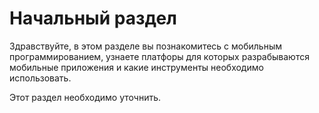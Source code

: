 # Начальный раздел

Здравствуйте, в этом разделе вы познакомитесь с мобильным программированием, узнаете платфоры для которых разрабываются мобильные приложения и какие инструменты необходимо использовать.

Этот раздел необходимо уточнить.



